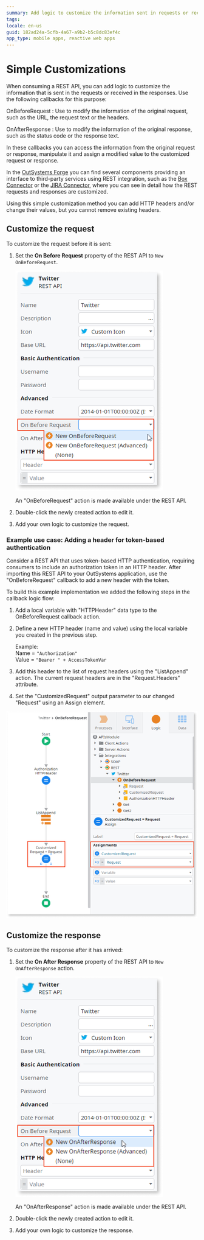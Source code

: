 ```yaml
---
summary: Add logic to customize the information sent in requests or received in responses of consumed REST APIs.
tags: 
locale: en-us
guid: 182ad24a-5cfb-4a67-a9b2-b5c8dc83ef4c
app_type: mobile apps, reactive web apps
---
```


# Simple Customizations

When consuming a REST API, you can add logic to customize the information that is sent in the requests or received in the responses. Use the following callbacks for this purpose:

OnBeforeRequest
:   Use to modify the information of the original request, such as the URL, the request text or the headers. 

OnAfterResponse
:   Use to modify the information of the original response, such as the status code or the response text. 

In these callbacks you can access the information from the original request or response, manipulate it and assign a modified value to the customized request or response.

In the [OutSystems Forge](https://www.outsystems.com/forge/) you can find several components providing an interface to third-party services using REST integration, such as the [Box Connector](https://www.outsystems.com/forge/component/586/box-connector/) or the [JIRA Connector](https://www.outsystems.com/forge/component/936/jira-connector/), where you can see in detail how the REST requests and responses are customized.

<div class="info" markdown="1">

Using this simple customization method you can add HTTP headers and/or change their values, but you cannot remove existing headers. 
</div>

## Customize the request

To customize the request before it is sent:

1. Set the **On Before Request** property of the REST API to `New OnBeforeRequest`.
  
    ![Set the on before request property](images/rest-new-onbeforerequest-odcs.png)    

    An "OnBeforeRequest" action is made available under the REST API.   

1. Double-click the newly created action to edit it. 

1. Add your own logic to customize the request. 

### Example use case: Adding a header for token-based authentication

Consider a REST API that uses token-based HTTP authentication, requiring consumers to include an authorization token in an HTTP header. After importing this REST API to your OutSystems application, use the "OnBeforeRequest" callback to add a new header with the token.

To build this example implementation we added the following steps in the callback logic flow:

1. Add a local variable with "HTTPHeader" data type to the OnBeforeRequest callback action.

1. Define a new HTTP header (name and value) using the local variable you created in the previous step.

    Example:  
    Name = `"Authorization"`  
    Value = `"Bearer " + AccessTokenVar`

1. Add this header to the list of request headers using the "ListAppend" action.
   The current request headers are in the "Request.Headers" attribute.

1. Set the "CustomizedRequest" output parameter to our changed "Request" using an Assign element.

![Set the output parameter](images/rest-example-onbeforerequest-odcs.png)

## Customize the response

To customize the response after it has arrived:

1. Set the **On After Response** property of the REST API to `New OnAfterResponse` action.

    ![Set the on after response property](images/rest-new-onafterresponse-odcs.png)

    An "OnAfterResponse" action is made available under the REST API.

1. Double-click the newly created action to edit it.

1. Add your own logic to customize the response. 
